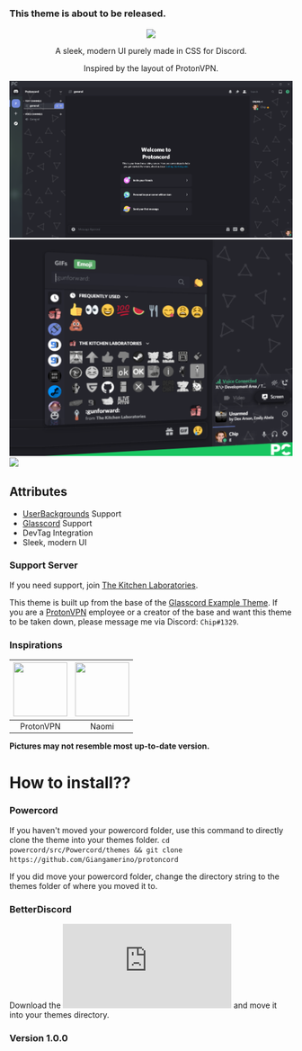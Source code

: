 ### This theme is about to be released.
<p align="center">
  <img align="center" src="https://github.com/Giangamerino/protoncord/blob/main/Previews/protonLogoBig.png?raw=true"></img>
</p>
<p align="center">A sleek, modern UI purely made in CSS for Discord.</p>
<p align="center">Inspired by the layout of ProtonVPN.</p>

![](Previews/ProtoncordPreview.png)
![](Previews/emoji_picker.png)
![](https://github.com/Giangamerino/protoncord/blob/main/Previews/slide_in.gif?raw=true)

## Attributes
* [UserBackgrounds](http://github.com/discord-Custom-Covers/usrbg/) Support
* [Glasscord](https://github.com/AryToNeX/Glasscord/) Support
* DevTag Integration
* Sleek, modern UI

### Support Server
If you need support, join [The Kitchen Laboratories](https://discord.com/invite/6aJAvdr/).


This theme is built up from the base of the [Glasscord Example Theme](https://github.com/AryToNeX/Glasscord/blob/master/extras/discord_example_theme/discord_example.theme.css). If you are a [ProtonVPN](https://protonvpn.com/) employee or a creator of the base and want this theme to be taken down, please message me via Discord: `Chip#1329`.

### Inspirations
| <a href="https://protonvpn.com/" target="_blank"> <img src="https://github.com/Giangamerino/protoncord/blob/main/Previews/ProtonVPNLogo.png?raw=true" alt="" width="96px" height="96px"> </a> | <a href="https://github.com/AryToNeX" target="_blank"> <img src="https://avatars1.githubusercontent.com/u/13177694?s=460&u=5b2c5ca79bbb3e37fbf5094e073f436e8d5b0bf7&v=4" alt="" width="96px" height="96px"> </a> |
|:-:|:-:|
| ProtonVPN | Naomi |

**Pictures may not resemble most up-to-date version.**

# How to install??

### Powercord
If you haven't moved your powercord folder, use this command to directly clone the theme into your themes folder.
`cd powercord/src/Powercord/themes && git clone https://github.com/Giangamerino/protoncord`

If you did move your powercord folder, change the directory string to the themes folder of where you moved it to.

### BetterDiscord
Download the ![Theme File](https://github.com/Giangamerino/protoncord/blob/Release/protoncord.theme.css) and move it into your themes directory.

### Version 1.0.0
